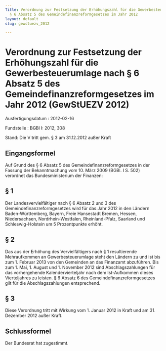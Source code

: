 ```yaml
---
Title: Verordnung zur Festsetzung der Erhöhungszahl für die Gewerbesteuerumlage nach
  § 6 Absatz 5 des Gemeindefinanzreformgesetzes im Jahr 2012
layout: default
slug: gewstuezv_2012

---
```


# Verordnung zur Festsetzung der Erhöhungszahl für die Gewerbesteuerumlage nach § 6 Absatz 5 des Gemeindefinanzreformgesetzes im Jahr 2012 (GewStUEZV 2012)

Ausfertigungsdatum
:   2012-02-16

Fundstelle
:   BGBl I: 2012, 308

Stand: Die V tritt gem. § 3 am 31.12.2012 außer Kraft

## Eingangsformel

Auf Grund des § 6 Absatz 5 des Gemeindefinanzreformgesetzes in der
Fassung der Bekanntmachung vom 10. März 2009 (BGBl. I S. 502)
verordnet das Bundesministerium der Finanzen:


## § 1

Der Landesvervielfältiger nach § 6 Absatz 2 und 3 des
Gemeindefinanzreformgesetzes wird für das Jahr 2012 in den Ländern
Baden-Württemberg, Bayern, Freie Hansestadt Bremen, Hessen,
Niedersachsen, Nordrhein-Westfalen, Rheinland-Pfalz, Saarland und
Schleswig-Holstein um 5 Prozentpunkte erhöht.


## § 2

Das aus der Erhöhung des Vervielfältigers nach § 1 resultierende
Mehraufkommen an Gewerbesteuerumlage steht den Ländern zu und ist bis
zum 1. Februar 2013 von den Gemeinden an das Finanzamt abzuführen. Bis
zum 1. Mai, 1. August und 1. November 2012 sind Abschlagszahlungen für
das vorhergehende Kalendervierteljahr nach dem Ist-Aufkommen dieses
Vierteljahres zu leisten. § 6 Absatz 6 des
Gemeindefinanzreformgesetzes gilt für die Abschlagszahlungen
entsprechend.


## § 3

Diese Verordnung tritt mit Wirkung vom 1. Januar 2012 in Kraft und am
31\. Dezember 2012 außer Kraft.


## Schlussformel

Der Bundesrat hat zugestimmt.

